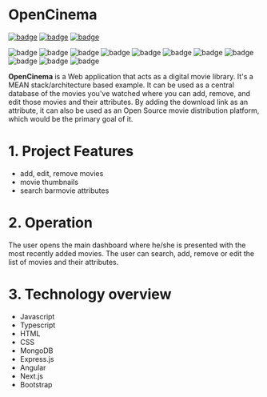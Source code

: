 # OpenCinema

[![badge](https://img.shields.io/badge/license-MIT-success.svg)](https://opensource.org/licenses/MIT)
[![badge](https://img.shields.io/badge/support-PayPal-blue.svg)](https://paypal.me/d4li3n?country.x=HR&locale.x=en_US)
[![badge](https://img.shields.io/badge/publication-danielthecyberdude.com-purple.svg)](https://danielthecyberdude.com/project/opencinema)

![badge](https://img.shields.io/badge/technology-HTML-green.svg)
![badge](https://img.shields.io/badge/technology-CSS-green.svg)
![badge](https://img.shields.io/badge/technology-Javascript-green.svg)
![badge](https://img.shields.io/badge/technology-Typescript-green.svg)
![badge](https://img.shields.io/badge/technology-MongoDB-green.svg)
![badge](https://img.shields.io/badge/technology-Express.js-green.svg)
![badge](https://img.shields.io/badge/technology-Angular-green.svg)
![badge](https://img.shields.io/badge/technology-Next.js-green.svg)
![badge](https://img.shields.io/badge/technology-Bootstrap-green.svg)
![badge](https://img.shields.io/badge/technology-Batch-green.svg)
![badge](https://img.shields.io/badge/technology-Batch-green.svg)


**OpenCinema** is a Web application that acts as a digital movie library.
It's a MEAN stack/architecture based example.
It can be used as a central database of the movies you've watched where you can add, remove, and edit those movies and their attributes.
By adding the download link as an attribute, it can also be used as an Open Source movie distribution platform, which would be the primary goal of it.

# 1. Project Features
- add, edit, remove movies
- movie thumbnails
- search barmovie attributes

# 2. Operation
The user opens the main dashboard where he/she is presented with the most recently added movies.
The user can search, add, remove or edit the list of movies and their attributes.

# 3. Technology overview
- Javascript
- Typescript
- HTML
- CSS
- MongoDB
- Express.js
- Angular
- Next.js
- Bootstrap

